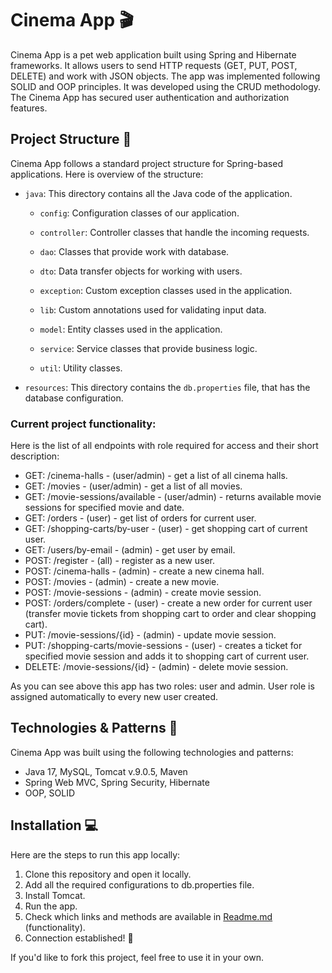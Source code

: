 # Cinema App 🎬

Cinema App is a pet web application built using Spring and Hibernate frameworks. It allows users to send HTTP requests (GET, PUT, POST, DELETE) and work with JSON objects. The app was implemented following SOLID and OOP principles. It was developed using the CRUD methodology. The Cinema App has secured user authentication and authorization features.

## Project Structure 📁

Cinema App follows a standard project structure for Spring-based applications. Here is overview of the structure:

- `java`: This directory contains all the Java code of the application.

    - `config`:  Configuration classes of our application.

    - `controller`: Controller classes that handle the incoming requests.

    - `dao`: Classes that provide work with database.

    - `dto`: Data transfer objects for working with users.

    - `exception`: Custom exception classes used in the application.

    - `lib`: Custom annotations used for validating input data.

    - `model`: Entity classes used in the application.

    - `service`: Service classes that provide business logic.

    - `util`: Utility classes.

- `resources`: This directory contains the `db.properties` file, that has the database configuration.

### Current project functionality:
Here is the list of all endpoints with role required for access and their short description:
- GET: /cinema-halls - (user/admin) - get a list of all cinema halls.
- GET: /movies - (user/admin) - get a list of all movies.
- GET: /movie-sessions/available - (user/admin) - returns available movie sessions for specified movie and date.
- GET: /orders - (user) - get list of orders for current user.
- GET: /shopping-carts/by-user - (user) - get shopping cart of current user.
- GET: /users/by-email - (admin) - get user by email.
- POST: /register - (all) - register as a new user.
- POST: /cinema-halls - (admin) - create a new cinema hall.
- POST: /movies - (admin) - create a new movie.
- POST: /movie-sessions - (admin) - create movie session.
- POST: /orders/complete - (user) - create a new order for current user (transfer movie tickets from shopping cart to order and clear shopping cart).
- PUT: /movie-sessions/{id} - (admin) - update movie session.
- PUT: /shopping-carts/movie-sessions - (user) - creates a ticket for specified movie session and adds it to shopping cart of current user.
- DELETE: /movie-sessions/{id} - (admin) - delete movie session.


As you can see above this app has two roles: user and admin. User role is assigned automatically to every new user created.  

## Technologies & Patterns 🎥
Cinema App was built using the following technologies and patterns:

- Java 17, MySQL, Tomcat v.9.0.5, Maven
- Spring Web MVC, Spring Security, Hibernate
- OOP, SOLID

## Installation 💻

Here are the steps to run this app locally:

1. Clone this repository and open it locally.
2. Add all the required configurations to db.properties file.
3. Install Tomcat.
4. Run the app.
5. Check which links and methods are available in [Readme.md](README.md) (functionality).
6. Connection established! 🎉

If you'd like to fork this project, feel free to use it in your own.
